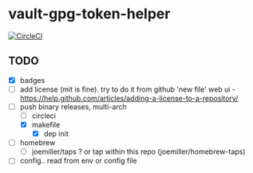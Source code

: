 vault-gpg-token-helper
======================

[![CircleCI](https://circleci.com/gh/joemiller/vault-gpg-token-helper.svg?style=svg)](https://circleci.com/gh/joemiller/vault-gpg-token-helper)

## TODO

- [x] badges
- [ ] add license (mit is fine). try to do it from github 'new file' web ui - https://help.github.com/articles/adding-a-license-to-a-repository/
- [ ] push binary releases, multi-arch
  - [ ] circleci
  - [x] makefile
    - [x] dep init
- [ ] homebrew
  - [ ] joemiller/taps ? or tap within this repo (joemiller/homebrew-taps)
- [ ] config.. read from env or config file
